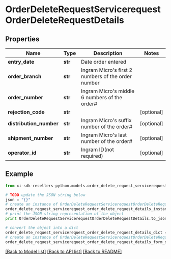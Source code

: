 # OrderDeleteRequestServicerequestOrderDeleteRequestDetails


## Properties

Name | Type | Description | Notes
------------ | ------------- | ------------- | -------------
**entry_date** | **str** | Date order entered | 
**order_branch** | **str** | Ingram Micro&#39;s first 2 numbers of the order number | 
**order_number** | **str** | Ingram Micro&#39;s middle 6 numbers of the order# | 
**rejection_code** | **str** |  | [optional] 
**distribution_number** | **str** | Ingram Micro&#39;s suffix number of the order# | [optional] 
**shipment_number** | **str** | Ingram Micro&#39;s last number of the order# | [optional] 
**operator_id** | **str** | Ingram ID(not required) | [optional] 

## Example

```python
from xi-sdk-resellers-python.models.order_delete_request_servicerequest_order_delete_request_details import OrderDeleteRequestServicerequestOrderDeleteRequestDetails

# TODO update the JSON string below
json = "{}"
# create an instance of OrderDeleteRequestServicerequestOrderDeleteRequestDetails from a JSON string
order_delete_request_servicerequest_order_delete_request_details_instance = OrderDeleteRequestServicerequestOrderDeleteRequestDetails.from_json(json)
# print the JSON string representation of the object
print OrderDeleteRequestServicerequestOrderDeleteRequestDetails.to_json()

# convert the object into a dict
order_delete_request_servicerequest_order_delete_request_details_dict = order_delete_request_servicerequest_order_delete_request_details_instance.to_dict()
# create an instance of OrderDeleteRequestServicerequestOrderDeleteRequestDetails from a dict
order_delete_request_servicerequest_order_delete_request_details_form_dict = order_delete_request_servicerequest_order_delete_request_details.from_dict(order_delete_request_servicerequest_order_delete_request_details_dict)
```
[[Back to Model list]](../README.md#documentation-for-models) [[Back to API list]](../README.md#documentation-for-api-endpoints) [[Back to README]](../README.md)


